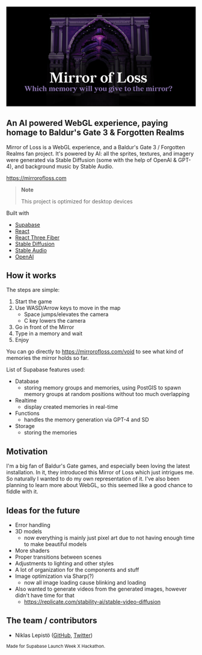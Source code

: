 
![Mirror of Loss](https://github.com/laznic/mirror-of-loss/blob/main/public/share-image.png)

## An AI powered WebGL experience, paying homage to Baldur's Gate 3 & Forgotten Realms

Mirror of Loss is a WebGL experience, and a Baldur's Gate 3 / Forgotten Realms fan project. It's powered by AI: all the sprites, textures, and imagery were generated via Stable Diffusion (some with the help of OpenAI & GPT-4), and background music by Stable Audio.

https://mirrorofloss.com

> **Note**
>
> This project is optimized for desktop devices

Built with
- [Supabase](https://supabase.com)
- [React](https://reactjs.org/)
- [React Three Fiber](https://docs.pmnd.rs/react-three-fiber/getting-started/introduction)
- [Stable Diffusion](https://stability.ai/stable-diffusion)
- [Stable Audio](https://www.stableaudio.com/)
- [OpenAI](https://openai.com/)
  
## How it works

The steps are simple:
1. Start the game
2. Use WASD/Arrow keys to move in the map
   - Space jumps/elevates the camera
   - C key lowers the camera
4. Go in front of the Mirror
5. Type in a memory and wait 
6. Enjoy

You can go directly to https://mirrorofloss.com/void to see what kind of memories the mirror holds so far.

List of Supabase features used:
- Database
  - storing memory groups and memories, using PostGIS to spawn memory groups at random positions without too much overlapping
- Realtime
  - display created memories in real-time
- Functions
  - handles the memory generation via GPT-4 and SD 
- Storage
  - storing the memories

## Motivation

I'm a big fan of Baldur's Gate games, and especially been loving the latest installation. In it, they introduced this Mirror of Loss which just intrigues me. So naturally I wanted to do my own representation of it. I've also been planning to learn more about WebGL, so this seemed like a good chance to fiddle with it.


## Ideas for the future

- Error handling
- 3D models
  - now everything is mainly just pixel art due to not having enough time to make beautiful models
- More shaders
- Proper transitions between scenes
- Adjustments to lighting and other styles
- A lot of organization for the components and stuff
- Image optimization via Sharp(?)
  - now all image loading cause blinking and loading
- Also wanted to generate videos from the generated images, however didn't have time for that
  - https://replicate.com/stability-ai/stable-video-diffusion

## The team / contributors
- Niklas Lepistö ([GitHub](https://github.com/laznic), [Twitter](https://twitter.com/laznic))

<sup>Made for Supabase Launch Week X Hackathon.</sup> 

